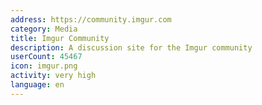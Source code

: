```yaml
---
address: https://community.imgur.com
category: Media
title: Imgur Community
description: A discussion site for the Imgur community
userCount: 45467
icon: imgur.png
activity: very high
language: en
---
```

